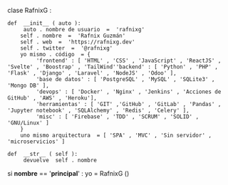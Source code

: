 clase  RafnixG :

    def  __init__ ( auto ):
         auto . nombre de usuario  =  'rafnixg' 
        self . nombre  =  'Rafnix Guzmán' 
        self . web  =  'https://rafnixg.dev' 
        self . twitter  =  '@rafnixg' 
        yo mismo . código  = {
             'frontend' : [ 'HTML' , 'CSS' , 'JavaScript' , 'ReactJS' , 'Svelte' , 'Boostrap' , 'TailWind''backend' : [ 'Python' , 'PHP' , 'Flask' , 'Django' , 'Laravel' , 'NodeJS' , 'Odoo' ],
             'base de datos' : [ 'PostgreSQL' , 'MySQL' , 'SQLite3' , 'Mongo DB' ],
             'devops' : [ 'Docker' , 'Nginx' , 'Jenkins' , 'Acciones de GitHub' , 'AWS' , 'Heroku'],
             'herramientas' : [ 'GIT' ,'GitHub' , 'GitLab' , 'Pandas' , 'Jupyter notebook' , 'SQLAlchemy' , 'Redis' , 'Celery' ],
             'misc' : [ 'Firebase' , 'TDD' , 'SCRUM' , 'SOLID' , 'GNU/Linux' ]
        }
        uno mismo arquitectura  = [ 'SPA' , 'MVC' , 'Sin servidor' , 'microservicios' ]

    def  __str__ ( self ):
         devuelve  self . nombre


si  __nombre__  ==  '__principal__' :
     yo  =  RafnixG ()
